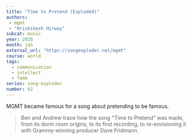 ```yaml
---
title: "Time to Pretend (Exploded)"
authors:
 - mgmt
 - "Hrishikesh Hirway" 
subcat: music
year: 2016
month: jan
external_url: "https://songexploder.net/mgmt"
course: world
tags:
  - communication
  - intellect
  - fame
series: song-exploder
number: 62
---
```


MGMT became famous for a song about pretending to be famous.

> Ben and Andrew trace how the song "Time to Pretend" was made, from its dorm room origins, to its first recording, to re-envisioning it with Grammy-winning producer Dave Fridmann.

